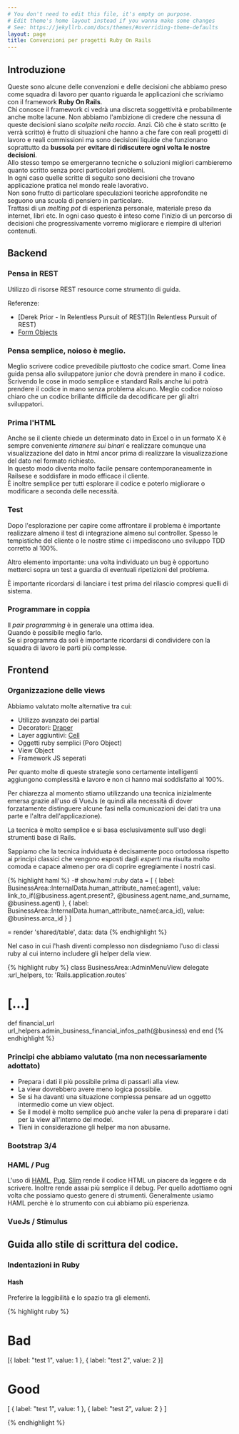 ```yaml
---
# You don't need to edit this file, it's empty on purpose.
# Edit theme's home layout instead if you wanna make some changes
# See: https://jekyllrb.com/docs/themes/#overriding-theme-defaults
layout: page
title: Convenzioni per progetti Ruby On Rails
---
```


## Introduzione

Queste sono alcune delle convenzioni e delle decisioni che abbiamo preso come squadra di lavoro per quanto riguarda le applicazioni che scriviamo con il framework **Ruby On Rails**.  
Chi conosce il framework ci vedrà una discreta soggettività e probabilmente anche molte lacune.
Non abbiamo l'ambizione di credere che nessuna di queste decisioni siano _scolpite nella roccia_. Anzi.
Ciò che è stato scritto (e verrà scritto) è frutto di situazioni che hanno a che fare con reali progetti di lavoro e reali commissioni ma sono decisioni liquide che funzionano soprattutto da **bussola** per **evitare di ridiscutere ogni volta le nostre decisioni**.  
Allo stesso tempo se emergeranno tecniche o soluzioni migliori cambieremo quanto scritto senza porci particolari problemi.  
In ogni caso quelle scritte di seguito sono decisioni che trovano applicazione pratica nel mondo reale lavorativo.  
Non sono frutto di particolare speculazioni teoriche approfondite ne seguono una scuola di pensiero in particolare.  
Trattasi di un _melting pot_ di esperienza personale, materiale preso da internet, libri etc.
In ogni caso questo è inteso come l'inizio di un percorso di decisioni che progressivamente vorremo migliorare e riempire di ulteriori contenuti.

## Backend

### Pensa in REST

Utilizzo di risorse REST resource come strumento di guida.

Referenze:

- [Derek Prior - In Relentless Pursuit of REST](In Relentless Pursuit of REST)
- [Form Objects](https://robots.thoughtbot.com/activemodel-form-objects)

### Pensa semplice, noioso è meglio.

Meglio scrivere codice prevedibile piuttosto che codice smart.
Come linea guida pensa allo sviluppatore junior che dovrà prendere in mano il codice.
Scrivendo le cose in modo semplice e standard Rails anche lui potrà prendere
il codice in mano senza problema alcuno.
Meglio codice noioso chiaro che un codice brillante difficile da decodificare per gli altri sviluppatori.

### Prima l'HTML

Anche se il cliente chiede un determinato dato in Excel o in un formato X è sempre conveniente _rimanere sui binari_ e realizzare comunque una visualizzazione del dato in html ancor prima di realizzare la visualizzazione del dato nel formato richiesto.  
In questo modo diventa molto facile pensare contemporaneamente in Railsese e soddisfare in modo efficace il cliente.  
È inoltre semplice per tutti esplorare il codice e poterlo migliorare o modificare a seconda delle necessità.

### Test

Dopo l'esplorazione per capire come affrontare il problema è importante realizzare almeno il test di integrazione almeno sul controller.
Spesso le tempistiche del cliente o le nostre stime ci impediscono uno sviluppo TDD corretto al 100%.

Altro elemento importante:
una volta individuato un bug è opportuno metterci sopra un test a guardia di eventuali ripetizioni del problema.

È importante ricordarsi di lanciare i test prima del rilascio compresi quelli di sistema.

### Programmare in coppia
Il _pair programming_ è in generale una ottima idea.  
Quando è possibile meglio farlo.  
Se si programma da soli è importante ricordarsi di condividere con la squadra di lavoro le parti più complesse.

## Frontend

### Organizzazione delle views

Abbiamo valutato molte alternative tra cui:

- Utilizzo avanzato dei partial
- Decoratori: [Draper](https://github.com/drapergem/draper)
- Layer aggiuntivi: [Cell](https://github.com/trailblazer/cells)
- Oggetti ruby semplici (Poro Object)
- View Object
- Framework JS seperati

Per quanto molte di queste strategie sono certamente intelligenti aggiungono complessità e lavoro e non ci hanno mai soddisfatto al 100%.

Per chiarezza al momento stiamo utilizzando una tecnica inizialmente emersa grazie all'uso di VueJs (e quindi alla necessità di dover forzatamente distinguere alcune fasi nella comunicazioni dei dati tra una parte e l'altra dell'applicazione).

La tecnica è molto semplice e si basa esclusivamente sull'uso degli strumenti base di Rails.

Sappiamo che la tecnica indviduata è decisamente poco ortodossa rispetto ai principi classici che vengono esposti dagli _esperti_ ma risulta molto comoda e capace almeno per ora di coprire egregiamente i nostri casi.

{% highlight haml %}
  -# show.haml
  :ruby
    data = [
      {
        label: BusinessArea::InternalData.human_attribute_name(:agent),
        value: link_to_if(@business.agent.present?, @business.agent.name_and_surname, @business.agent)
      },
      {
        label: BusinessArea::InternalData.human_attribute_name(:arca_id),
        value: @business.arca_id
      }
    ]

  = render 'shared/table', data: data
{% endhighlight %}

Nel caso in cui l'hash diventi complesso non disdegniamo l'uso di classi ruby al cui interno includere gli helper della view.

{% highlight ruby %}
class BusinessArea::AdminMenuView
  delegate :url_helpers, to: 'Rails.application.routes'
  # [...]

  def financial_url
    url_helpers.admin_business_financial_infos_path(@business)
  end
end
{% endhighlight %}

### Principi che abbiamo valutato (ma non necessariamente adottato)

- Prepara i dati il più possibile prima di passarli alla view.
- La view dovrebbero avere meno logica possibile.
- Se si ha davanti una situazione complessa pensare ad un oggetto intermedio come un view object.
- Se il model è molto semplice può anche valer la pena di preparare i dati per la view all'interno del model.
- Tieni in considerazione gli helper ma non abusarne.

### Bootstrap 3/4

### HAML / Pug

L'uso di [HAML](http://haml.info/), [Pug](https://pugjs.org/api/getting-started.html), [Slim](http://slim-lang.com/) rende il codice HTML un piacere da leggere e da scrivere.
Inoltre rende assai più semplice il debug.
Per quello adottiamo ogni volta che possiamo questo genere di strumenti.
Generalmente usiamo HAML perchè è lo strumento con cui abbiamo più esperienza.

### VueJs / Stimulus

## Guida allo stile di scrittura del codice.

### Indentazioni in Ruby

#### Hash

Preferire la leggibilità e lo spazio tra gli elementi.

{% highlight ruby %}

# Bad

[{ label: "test 1",
  value: 1 },
{ label: "test 2",
  value: 2 }]

# Good

[
  {
    label: "test 1",
    value: 1
  },
  {
    label: "test 2",
    value: 2
  }
]

{% endhighlight %}

